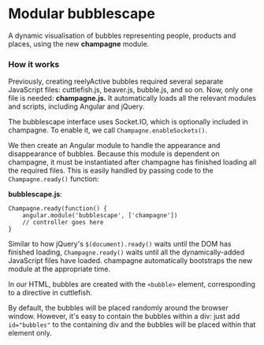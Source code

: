 # Modular bubblescape
A dynamic visualisation of bubbles representing people, products and places, using the new **champagne** module.

### How it works
Previously, creating reelyActive bubbles required several separate JavaScript files: cuttlefish.js, beaver.js, bubble.js, and so on. Now, only one file is needed: **champagne.js.** It automatically loads all the relevant modules and scripts, including Angular and jQuery.

The bubblescape interface uses Socket.IO, which is optionally included in champagne. To enable it, we call `Champagne.enableSockets()`.

We then create an Angular module to handle the appearance and disappearance of bubbles. Because this module is dependent on champagne, it must be instantiated after champagne has finished loading all the required files. This is easily handled by passing code to the `Champagne.ready()` function:

**bubblescape.js**:
~~~~
Champagne.ready(function() {
    angular.module('bubblescape', ['champagne'])
    // controller goes here
}
~~~~~

Similar to how jQuery's `$(document).ready()` waits until the DOM has finished loading, `Champagne.ready()` waits until all the dynamically-added JavaScript files have loaded. champagne automatically bootstraps the new module at the appropriate time.

In our HTML, bubbles are created with the `<bubble>` element, corresponding to a directive in cuttlefish.

By default, the bubbles will be placed randomly around the browser window. However, it's easy to contain the bubbles within a div: just add `id="bubbles"` to the containing div and the bubbles will be placed within that element only.